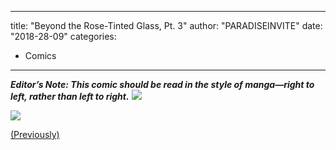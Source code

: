 
---
title: "Beyond the Rose-Tinted Glass, Pt. 3"
author: "PARADISEINVITE"
date: "2018-28-09"
categories:
- Comics
---

***Editor&#8217;s Note: This comic should be read in the style of manga—right to left, rather than left to right.***
![](https://i0.wp.com/vrvblog.co/wp-content/uploads/2018/09/unnamed-2.png?resize=1170%2C1654&#038;ssl=1)

![](https://i0.wp.com/vrvblog.co/wp-content/uploads/2018/09/aharmon_cosplay_p4.png?resize=1170%2C1654&#038;ssl=1)

[(Previously)](https://vrvblog.co/paradiseinvite/2997/rose-tinted-pt2/)
